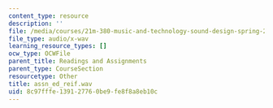 ```yaml
---
content_type: resource
description: ''
file: /media/courses/21m-380-music-and-technology-sound-design-spring-2016/8c97fffe139127760be9fe8f8a8eb10c_assn_ed_reif.wav
file_type: audio/x-wav
learning_resource_types: []
ocw_type: OCWFile
parent_title: Readings and Assignments
parent_type: CourseSection
resourcetype: Other
title: assn_ed_reif.wav
uid: 8c97fffe-1391-2776-0be9-fe8f8a8eb10c
---
```

